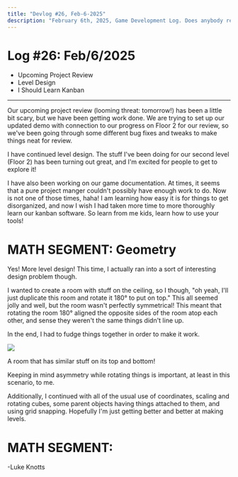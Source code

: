 ```yaml
---
title: "Devlog #26, Feb-6-2025"
description: "February 6th, 2025, Game Development Log. Does anybody read these descriptions?"
---
```


# Log <span class="date">#</span>26: <span class="date">Feb/6/2025</span>

<ul>
<li class="summary">Upcoming Project Review</li>
<li class="summary">Level Design</li>
<li class="summary">I Should Learn Kanban</li>
</ul>

---

Our upcoming project review (looming threat: tomorrow!) has been a little bit scary, but we have been getting work done. We are trying to set up our updated demo with connection to our progress on Floor 2 for our review, so we've been going through some different bug fixes and tweaks to make things neat for review.

I have continued level design. The stuff I've been doing for our second level (Floor 2) has been turning out great, and I'm excited for people to get to explore it!

I have also been working on our game documentation. At times, it seems that a pure project manger couldn't possibly have enough work to do. Now is not one of those times, haha! I am learning how easy it is for things to get disorganized, and now I wish I had taken more time to more thoroughly learn our kanban software. So learn from me kids, learn how to use your tools!

<h1>MATH SEGMENT: Geometry</h1>

Yes! More level design! This time, I actually ran into a sort of interesting design problem though.

I wanted to create a room with stuff on the ceiling, so I though, "oh yeah, I'll just duplicate this room and rotate it 180&deg; to put on top." This all seemed jolly and well, but the room wasn't perfectly symmetrical! This meant that rotating the room 180&deg; aligned the opposite sides of the room atop each other, and sense they weren't the same things didn't line up.

In the end, I had to fudge things together in order to make it work.

<img src="/images/erase-employment-game/symmetry.png"></img>

<span class="image-desc">A room that has similar stuff on its top and bottom!</span>

Keeping in mind asymmetry while rotating things is important, at least in this scenario, to me.

Additionally, I continued with all of the usual use of coordinates, scaling and rotating cubes, some parent objects having things attached to them, and using grid snapping. Hopefully I'm just getting better and better at making levels.

<h1>MATH SEGMENT: </h1>

<p class="signature">-Luke Knotts</p>
